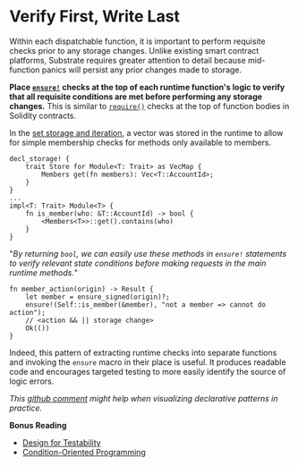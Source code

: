 # Verify First, Write Last

Within each dispatchable function, it is important to perform requisite checks prior to any storage
changes. Unlike existing smart contract platforms, Substrate requires greater attention to detail
because mid-function panics will persist any prior changes made to storage.

**Place [`ensure!`](https://crates.parity.io/frame_support/macro.ensure.html) checks at the top of
each runtime function's logic to verify that all requisite conditions are met before performing any
storage changes.** This is similar to
[`require()`](https://ethereum.stackexchange.com/questions/15166/difference-between-require-and-assert-and-the-difference-between-revert-and-thro)
checks at the top of function bodies in Solidity contracts.

In the [set storage and iteration](../storage/iterate.md), a vector was stored in the runtime to
allow for simple membership checks for methods only available to members.

```rust, ignore
decl_storage! {
	trait Store for Module<T: Trait> as VecMap {
        Members get(fn members): Vec<T::AccountId>;
	}
}
...
impl<T: Trait> Module<T> {
    fn is_member(who: &T::AccountId) -> bool {
        <Members<T>>::get().contains(who)
    }
}
```

"_By returning `bool`, we can easily use these methods in `ensure!` statements to verify relevant
state conditions before making requests in the main runtime methods._"

```rust, ignore
fn member_action(origin) -> Result {
    let member = ensure_signed(origin)?;
    ensure!(Self::is_member(&member), "not a member => cannot do action");
    // <action && || storage change>
    Ok(())
}
```

Indeed, this pattern of extracting runtime checks into separate functions and invoking the `ensure`
macro in their place is useful. It produces readable code and encourages targeted testing to more
easily identify the source of logic errors.

_This
[github comment](https://github.com/substrate-developer-hub/substrate-collectables-workshop/pull/55#discussion_r258147961)
might help when visualizing declarative patterns in practice._

**Bonus Reading**

-   [Design for Testability](https://blog.nelhage.com/2016/03/design-for-testability/)
-   [Condition-Oriented Programming](https://www.parity.io/condition-oriented-programming/)
